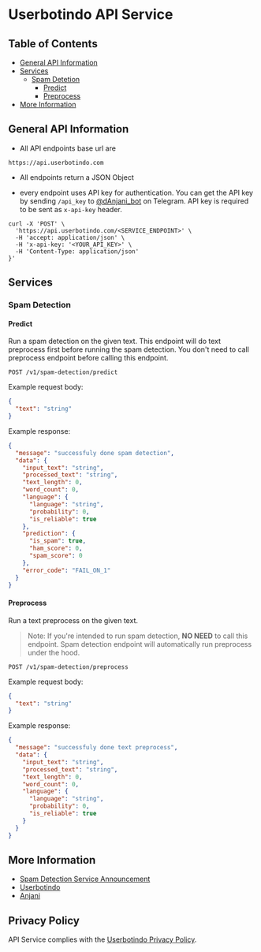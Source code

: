 # Userbotindo API Service

## Table of Contents

- [General API Information](#general-api-information)
- [Services](#services)
  - [Spam Detetion](#spam-detection)
    - [Predict](#predict)
    - [Preprocess](#preprocess)
- [More Information](#more-information)

## General API Information

- All API endpoints base url are

```
https://api.userbotindo.com
```

- All endpoints return a JSON Object

- every endpoint uses API key for authentication. You can get the API key by sending `/api_key` to [@dAnjani_bot](https://t.me/dAnjani_bot) on Telegram. API key is required to be sent as `x-api-key` header.

```
curl -X 'POST' \
  'https://api.userbotindo.com/<SERVICE_ENDPOINT>' \
  -H 'accept: application/json' \
  -H 'x-api-key: '<YOUR_API_KEY>' \
  -H 'Content-Type: application/json'
}'
```

## Services

### Spam Detection

#### Predict

Run a spam detection on the given text. This endpoint will do text preprocess first before running the spam detection. You don't need to call preprocess endpoint before calling this endpoint.

```
POST /v1/spam-detection/predict
```

Example request body:

```json
{
  "text": "string"
}
```

Example response:

```json
{
  "message": "successfuly done spam detection",
  "data": {
    "input_text": "string",
    "processed_text": "string",
    "text_length": 0,
    "word_count": 0,
    "language": {
      "language": "string",
      "probability": 0,
      "is_reliable": true
    },
    "prediction": {
      "is_spam": true,
      "ham_score": 0,
      "spam_score": 0
    },
    "error_code": "FAIL_ON_1"
  }
}
```

#### Preprocess

Run a text preprocess on the given text.

> Note: If you're intended to run spam detection, **NO NEED** to call this endpoint. Spam detection endpoint will automatically run preprocess under the hood.

```
POST /v1/spam-detection/preprocess
```

Example request body:

```json
{
  "text": "string"
}
```

Example response:

```json
{
  "message": "successfuly done text preprocess",
  "data": {
    "input_text": "string",
    "processed_text": "string",
    "text_length": 0,
    "word_count": 0,
    "language": {
      "language": "string",
      "probability": 0,
      "is_reliable": true
    }
  }
}
```

## More Information

- [Spam Detection Service Announcement](https://t.me/SpamPredictionLog/25)
- [Userbotindo](https://t.me/userbotindo)
- [Anjani](https://t.me/dAnjani_bot)

## Privacy Policy

API Service complies with the [Userbotindo Privacy Policy](https://userbotindo.com/privacy).
